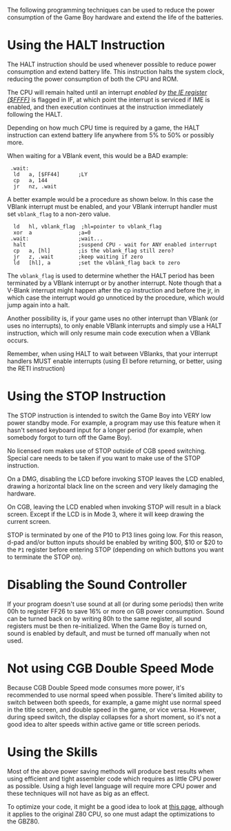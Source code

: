 The following programming techniques can be used to reduce the power
consumption of the Game Boy hardware and extend the life of the
batteries.

# Using the HALT Instruction

The HALT instruction should be used whenever possible to reduce power
consumption and extend battery life. This instruction halts the
system clock, reducing the power consumption of both the CPU and ROM.

The CPU will remain halted until an interrupt *enabled by [the IE register ($FFFF)](#ffff-ie-interrupt-enable-r-w)* is
flagged in IF, at which point the interrupt is serviced if IME is enabled,
and then execution continues at the instruction immediately following the
HALT.

Depending on how much CPU time is required by a game, the HALT
instruction can extend battery life anywhere from 5% to 50% or possibly
more.

When waiting for a VBlank event, this would be a BAD example:

```
 .wait:
  ld   a, [$FF44]      ;LY
  cp   a, 144
  jr   nz, .wait
```

A better example would be a procedure as shown below. In this case the
VBlank interrupt must be enabled, and your VBlank interrupt handler
must set `vblank_flag` to a non-zero value.

```
  ld   hl, vblank_flag  ;hl=pointer to vblank_flag
  xor  a               ;a=0
 .wait:                ;wait...
  halt                 ;suspend CPU - wait for ANY enabled interrupt
  cp   a, [hl]         ;is the vblank_flag still zero?
  jr   z, .wait        ;keep waiting if zero
  ld   [hl], a         ;set the vblank_flag back to zero
```

The `vblank_flag` is used to determine whether the HALT period has been
terminated by a VBlank interrupt or by another interrupt. Note though
that a V-Blank interrupt might happen after the cp instruction
and before the jr, in which case the interrupt would go unnoticed by the
procedure, which would jump again into a halt.

Another possibility is, if your game uses no other interrupt than VBlank
(or uses no interrupts), to only enable VBlank interrupts and simply use
a HALT instruction, which will only resume main code execution when a
VBlank occurs.

Remember, when using HALT to wait between VBlanks, that your interrupt
handlers MUST enable interrupts (using EI before returning, or
better, using the RETI instruction)

# Using the STOP Instruction

The STOP instruction is intended to switch the Game Boy into VERY low
power standby mode. For example, a program may use this feature when it
hasn't sensed keyboard input for a longer period (for example, when
somebody forgot to turn off the Game Boy).

No licensed rom makes use of STOP outside of CGB speed switching.
Special care needs to be taken if you want to make use of the STOP
instruction.

On a DMG, disabling the LCD before invoking STOP leaves the LCD enabled,
drawing a horizontal black line on the screen and very likely damaging the
hardware.

On CGB, leaving the LCD enabled when invoking STOP will result in a
black screen. Except if the LCD is in Mode 3, where it will keep drawing
the current screen.

STOP is terminated by one of the P10 to P13 lines going low. For this
reason, d-pad and/or button inputs should be enabled by writing $00,
$10 or $20 to the `P1` register before entering STOP (depending on which
buttons you want to terminate the STOP on).

# Disabling the Sound Controller

If your program doesn't use sound at all (or during some periods) then
write 00h to register FF26 to save 16% or more on GB power consumption.
Sound can be turned back on by writing 80h to the same register, all
sound registers must be then re-initialized. When the Game Boy is turned
on, sound is enabled by default, and must be turned off manually when
not used.

# Not using CGB Double Speed Mode

Because CGB Double Speed mode consumes more power, it's recommended to
use normal speed when possible. There's limited ability to switch
between both speeds, for example, a game might use normal speed in the
title screen, and double speed in the game, or vice versa. However,
during speed switch, the display collapses for a short moment, so it's
not a good idea to alter speeds within active game or title screen
periods.

# Using the Skills

Most of the above power saving methods will produce best results when
using efficient and tight assembler code which requires as little CPU
power as possible. Using a high level language will require more CPU
power and these techniques will not have as big as an effect.

To optimize your code, it might be a good idea to look at [this
page](http://wikiti.brandonw.net/index.php?title=Z80_Optimization),
although it applies to the original Z80 CPU, so one must adapt the
optimizations to the GBZ80.

